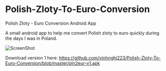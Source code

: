 Polish-Zloty-To-Euro-Conversion
===============================

Polish Zloty - Euro Conversion Android App

A small android app to help me convert Polish zloty to euro quickly during the days I was in Poland.

![ScreenShot](https://raw.github.com/vinhnghi223/Polish-Zloty-To-Euro-Conversion/master/Screenshot.jpg)

Download version 1 here: https://github.com/vinhnghi223/Polish-Zloty-To-Euro-Conversion/blob/master/pln2eur-v1.apk

